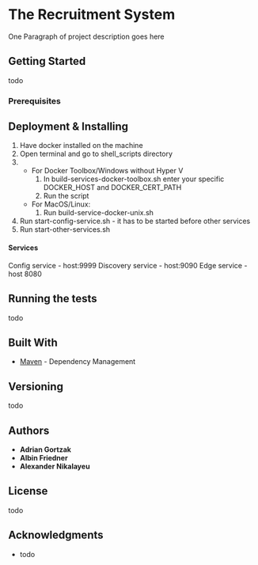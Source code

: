 # The Recruitment System

One Paragraph of project description goes here

## Getting Started

todo

### Prerequisites

## Deployment & Installing

1. Have docker installed on the machine
2. Open terminal and go to shell_scripts directory
3. 
    - For Docker Toolbox/Windows without Hyper V
        1. In build-services-docker-toolbox.sh enter your specific DOCKER_HOST and DOCKER_CERT_PATH
        2. Run the script
    - For MacOS/Linux:
        1. Run build-service-docker-unix.sh
4. Run start-config-service.sh - it has to be started before other services
5. Run start-other-services.sh

#### Services
Config service - host:9999
Discovery service - host:9090
Edge service - host 8080



## Running the tests

todo


## Built With

* [Maven](https://maven.apache.org/) - Dependency Management

## Versioning

todo

## Authors

* **Adrian Gortzak**  
* **Albin Friedner**  
* **Alexander Nikalayeu** 


## License

todo

## Acknowledgments

* todo
